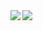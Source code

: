 
<img align="left" src="https://github-readme-stats.vercel.app/api?username=Bing-Chan&count_private=true&show_icons=true&theme=cobalt&custom_title=This year in numbers&hide_border=true" />

<img align="left" src="https://github-readme-stats.vercel.app/api/top-langs/?username=Bing-Chan&layout=compact&theme=cobalt&hide_border=true" />

